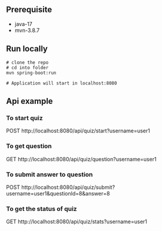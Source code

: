 ## Prerequisite

- java-17
- mvn-3.8.7

## Run locally

```
# clone the repo
# cd into folder
mvn spring-boot:run

# Application will start in localhost:8080

```

## Api example

### To start quiz

POST http://localhost:8080/api/quiz/start?username=user1

### To get question

GET http://localhost:8080/api/quiz/question?username=user1 

### To submit answer to question

POST http://localhost:8080/api/quiz/submit?username=user1&questionId=8&answer=8 

### To get the status of quiz

GET http://localhost:8080/api/quiz/stats?username=user1